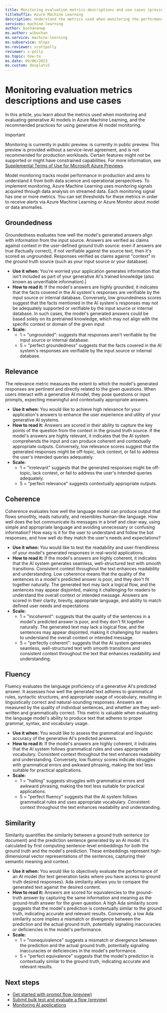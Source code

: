 ```yaml
---
title: Monitoring evaluation metrics descriptions and use cases (preview)
titleSuffix: Azure Machine Learning
description: Understand the metrics used when monitoring the performance of generative AI models deployed to production on Azure Machine Learning.
services: machine-learning
author: buchananwp
ms.author: wibuchan
ms.service: machine-learning
ms.subservice: mlops
ms.reviewer: scottpolly
reviewer: s-polly
ms.topic: how-to
ms.date: 09/06/2023
ms.custom: devplatv2
---
```



# Monitoring evaluation metrics descriptions and use cases

In this article, you learn about the metrics used when monitoring and evaluating generative AI models in Azure Machine Learning, and the recommended practices for using generative AI model monitoring.

> [!IMPORTANT]
> Monitoring is currently in public preview. is currently in public preview. This preview is provided without a service-level agreement, and is not recommended for production workloads. Certain features might not be supported or might have constrained capabilities.
> For more information, see [Supplemental Terms of Use for Microsoft Azure Previews](https://azure.microsoft.com/support/legal/preview-supplemental-terms/).

Model monitoring tracks model performance in production and aims to understand it from both data science and operational perspectives. To implement monitoring, Azure Machine Learning uses monitoring signals acquired through data analysis on streamed data.  Each monitoring signal has one or more metrics. You can set thresholds for these metrics in order to receive alerts via Azure Machine Learning or Azure Monitor about model or data anomalies.

## Groundedness
Groundedness evaluates how well the model's generated answers align with information from the input source. Answers are verified as claims against context in the user-defined ground truth source: even if answers are true (factually correct), if not verifiable against the source text, then it's scored as ungrounded. Responses verified as claims against "context" in the ground truth source (such as your input source or your database). 
- **Use it when:** You're worried your application generates information that isn't included as part of your generative AI's trained knowledge (also known as unverifiable information).|
- **How to read it:** If the model's answers are highly grounded, it indicates that the facts covered in the AI system's responses are verifiable by the input source or internal database. Conversely, low groundedness scores suggest that the facts mentioned in the AI system's responses may not be adequately supported or verifiable by the input source or internal database. In such cases, the model's generated answers could be based solely on its pretrained knowledge, which may not align with the specific context or domain of the given input
- **Scale:** 
    - 1 = "ungrounded": suggests that responses aren't verifiable by the input source or internal database. 
    - 5 = "perfect groundedness" suggests that the facts covered in the AI system's responses are verifiable by the input source or internal database. 

## Relevance
The relevance metric measures the extent to which the model's generated responses are pertinent and directly related to the given questions. When users interact with a generative AI model, they pose questions or input prompts, expecting meaningful and contextually appropriate answers.
- **Use it when:** You would like to achieve high relevance for your application's answers to enhance the user experience and utility of your generative AI systems.
- **How to read it:** Answers are scored in their ability to capture the key points of the question from the context in the ground truth source. If the model's answers are highly relevant, it indicates that the AI system comprehends the input and can produce coherent and contextually appropriate outputs. Conversely, low relevance scores suggest that the generated responses might be off-topic, lack context, or fail to address the user's intended queries adequately.    
- **Scale:**
    - 1 = "irrelevant" suggests that the generated responses might be off-topic, lack context, or fail to address the user's intended queries adequately.    
    - 5 = "perfect relevance" suggests contextually appropriate outputs. 

## Coherence
Coherence evaluates how well the language model can produce output that flows smoothly, reads naturally, and resembles human-like language. How well does the bot communicate its messages in a brief and clear way, using simple and appropriate language and avoiding unnecessary or confusing information? How easy is it for the user to understand and follow the bot responses, and how well do they match the user's needs and expectations? 
- **Use it when:** You would like to test the readability and user-friendliness of your model's generated responses in real-world applications.
- **How to read it:** If the model's answers are highly coherent, it indicates that the AI system generates seamless, well-structured text with smooth transitions. Consistent context throughout the text enhances readability and understanding. Low coherence means that the quality of the sentences in a model's predicted answer is poor, and they don't fit together naturally. The generated text may lack a logical flow, and the sentences may appear disjointed, making it challenging for readers to understand the overall context or intended message. Answers are scored in their clarity, brevity, appropriate language, and ability to match defined user needs and expectations 
- **Scale:**
    - 1 = "incoherent": suggests that the quality of the sentences in a model's predicted answer is poor, and they don't fit together naturally. The generated text may lack a logical flow, and the sentences may appear disjointed, making it challenging for readers to understand the overall context or intended message.
    - 5 = "perfectly coherent": suggests that the AI system generates seamless, well-structured text with smooth transitions and consistent context throughout the text that enhances readability and understanding. 

## Fluency
Fluency evaluates the language proficiency of a generative AI's predicted answer. It assesses how well the generated text adheres to grammatical rules, syntactic structures, and appropriate usage of vocabulary, resulting in linguistically correct and natural-sounding responses. Answers are measured by the quality of individual sentences, and whether are they well-written and grammatically correct. This metric is valuable when evaluating the language model's ability to produce text that adheres to proper grammar, syntax, and vocabulary usage. 
- **Use it when:** You would like to assess the grammatical and linguistic accuracy of the generative AI's predicted answers.
- **How to read it:** If the model's answers are highly coherent, it indicates that the AI system follows grammatical rules and uses appropriate vocabulary. Consistent context throughout the text enhances readability and understanding. Conversely, low fluency scores indicate struggles with  grammatical errors and awkward phrasing, making the text less suitable for practical applications.  
- **Scale:**
    - 1 = "halting" suggests struggles with grammatical errors and awkward phrasing, making the text less suitable for practical applications.  
    - 5 = "perfect fluency" suggests that the AI system follows grammatical rules and uses appropriate vocabulary. Consistent context throughout the text enhances readability and understanding. 

## Similarity 
Similarity quantifies the similarity between a ground truth sentence (or document) and the prediction sentence generated by an AI model. It's calculated by first computing sentence-level embeddings for both the ground truth and the model's prediction. These embeddings represent high-dimensional vector representations of the sentences, capturing their semantic meaning and context. 
- **Use it when:** You would like to objectively evaluate the performance of an AI model (for text generation tasks where you have access to ground truth desired responses). Ada similarity allows you to compare the generated text against the desired content.
- **How to read it:** Answers are scored for equivalencies to the ground-truth answer by capturing the same information and meaning as the ground-truth answer for the given question. A high Ada similarity score suggests that the model's prediction is contextually similar to the ground truth, indicating accurate and relevant results. Conversely, a low Ada similarity score implies a mismatch or divergence between the prediction and the actual ground truth, potentially signaling inaccuracies or deficiencies in the model's performance.
- **Scale:**
    - 1 = "nonequivalence" suggests a mismatch or divergence between the prediction and the actual ground truth, potentially signaling inaccuracies or deficiencies in the model's performance.
    - 5 = "perfect equivalence" suggests that the model's prediction is contextually similar to the ground truth, indicating accurate and relevant results. 

## Next steps

- [Get started with prompt flow (preview)](get-started-prompt-flow.md)
- [Submit bulk test and evaluate a flow (preview)](how-to-bulk-test-evaluate-flow.md)
- [Monitoring AI applications](how-to-monitor-generative-ai-applications.md)
